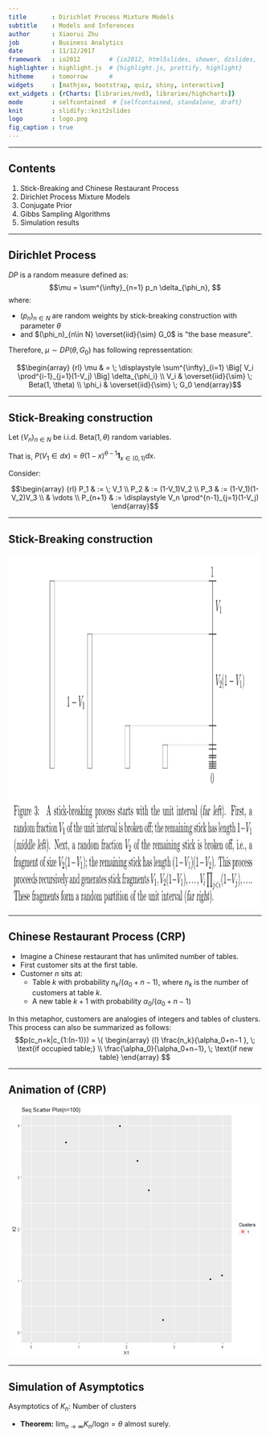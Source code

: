 ```yaml
---
title       : Dirichlet Process Mixture Models
subtitle    : Models and Inferences
author      : Xiaorui Zhu
job         : Business Analytics
date        : 11/12/2017
framework   : io2012        # {io2012, html5slides, shower, dzslides, ...}
highlighter : highlight.js  # {highlight.js, prettify, highlight}
hitheme     : tomorrow      # 
widgets     : [mathjax, bootstrap, quiz, shiny, interactive]
ext_widgets : {rCharts: [libraries/nvd3, libraries/highcharts]}
mode        : selfcontained  # {selfcontained, standalone, draft}
knit        : slidify::knit2slides
logo        : logo.png
fig_caption : true
---
```


---
## Contents

1. Stick-Breaking and Chinese Restaurant Process
2. Dirichlet Process Mixture Models
3. Conjugate Prior
3. Gibbs Sampling Algorithms
4. Simulation results

<!-- --- &radio -->

<!-- ## Who has higher creativity? -->

<!-- Who has higher creativity? -->

<!-- 1. Man -->
<!-- 2. Woman -->
<!-- 3. Engineer -->
<!-- 4. Artist -->

<!-- *** .hint -->
<!-- Creativity Diversity -->

<!-- *** .explanation -->

--- 
## Dirichlet Process

$DP$ is a random measure defined as: $$\mu = \sum^{\infty}_{n=1} p_n \delta_{\phi_n}, $$ where:

- $(p_n)_{n\in N}$ are random weights by stick-breaking construction with parameter $\theta$
- and $(\phi_n)_{n\in N} \overset{iid}{\sim} G_0$ is "the base measure". 

Therefore, $\mu \sim DP(\theta, G_0)$ has following repressentation: 

$$\begin{array}
  {rl}
  \mu & = \;  \displaystyle \sum^{\infty}_{i=1} \Big[ V_i \prod^{i-1}_{j=1}(1-V_j) \Big] \delta_{\phi_i} \\
  V_i & \overset{iid}{\sim} \; Beta(1, \theta) \\
  \phi_i & \overset{iid}{\sim} \; G_0
  \end{array}$$


---
## Stick-Breaking construction

Let $(V_n)_{n\in N}$ be i.i.d. $\text{Beta}(1,\theta)$ random variables.

That is, $P(V_1\in dx) = \theta (1 − x)^{\theta−1} \textbf{1}_{{x\in (0,1)} }dx.$

Consider:

$$\begin{array}
  {rl}
  P_1 & := \;  V_1 \\
  P_2 & := (1-V_1)V_2 \\
  P_3 & := (1-V_1)(1-V_2)V_3 \\
      & \vdots \\
  P_{n+1} & := \displaystyle V_n \prod^{n-1}_{j=1}(1-V_j)
  \end{array}$$


---
## Stick-Breaking construction

<!-- <center>![SB](figure/SB.png)</center> -->
<center><img width=800px height=700px src="figure/SB.png"></img></center>

---
## Chinese Restaurant Process (CRP)

- Imagine a Chinese restaurant that has unlimited number of tables.
- First customer sits at the first table.
- Customer $n$ sits at: 
  - Table $k$ with probability $n_k/(\alpha_0+n−1)$, where $n_k$ is the number of customers
at table $k$.
  - A new table $k + 1$ with probability $\alpha_0/(\alpha_0+n−1)$

In this metaphor, customers are analogies of integers and tables of clusters. This process can also be summarized as follows:
$$p(c_n=k|c_{1:(n-1)}) = \{ \begin{array}
  {l}
  \frac{n_k}{\alpha_0+n−1 },  \; \text{if occupied table;} \\
  \frac{\alpha_0}{\alpha_0+n−1}, \; \text{if new table} 
  \end{array} $$

---
## Animation of (CRP)

<!-- <center>![CRP](figure/example_1.gif)</center> -->
<center><img width=500px height=500px src="figure/example_1.gif"></img></center>


---
## Simulation of Asymptotics

Asymptotics of $K_n$: Number of clusters

- **Theorem:** $\displaystyle \text{lim}_{n\rightarrow\infty}K_n/\text{log}n = \theta$ almost surely.







